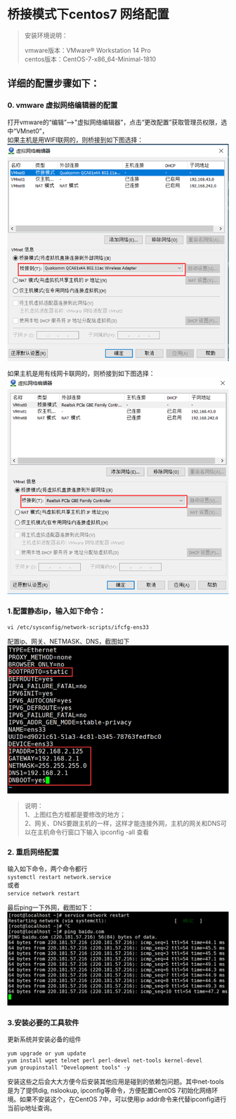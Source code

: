 # 桥接模式下centos7 网络配置

> 安装环境说明：
>
> vmware版本：VMware® Workstation 14 Pro <br>
>  centos版本：CentOS-7-x86_64-Minimal-1810

## 详细的配置步骤如下：

### 0. vmware 虚拟网络编辑器的配置
打开vmware的“编辑”-->"虚拟网络编辑器"，点击“更改配置”获取管理员权限，选中“VMnet0”，  
如果主机是用WIFI联网的，则桥接到如下图选择：
![vmnet0-01](../images/2019/05/vmnet0-01.png)

如果主机是用有线网卡联网的，则桥接到如下图选择：
![vmnet0-02](../images/2019/05/vmnet0-02.png)

### 1.配置静态ip，输入如下命令：
`vi /etc/sysconfig/network-scripts/ifcfg-ens33`

配置ip、网关、NETMASK、DNS，截图如下
![ens33-modify](../images/2019/05/ens33-modify.png)
>说明：  
     1、上图红色方框都是要修改的地方；  
     2、网关、DNS要跟主机的一样，这样才能连接外网，主机的网关和DNS可以在主机命令行窗口下输入 ipconfig -all 查看

### 2. 重启网络配置
输入如下命令，两个命令都行  
`systemctl restart network.service`  
或者  
`service network restart`

最后ping一下外网，截图如下：  
![pingbaidu](../images/2019/05/pingbaidu.png)

### 3.安装必要的工具软件
更新系统并安装必备的组件
```
yum upgrade or yum update
yum install wget telnet perl perl-devel net-tools kernel-devel
yum groupinstall "Development tools" -y
```
安装这些之后会大大方便今后安装其他应用是碰到的依赖包问题。其中net-tools是为了提供dig, nslookup, ipconfig等命令，方便配置CentOS 7初始化网络环境。如果不安装这个，在CentOS 7中，可以使用ip addr命令来代替ipconfig进行当前ip地址查询。
